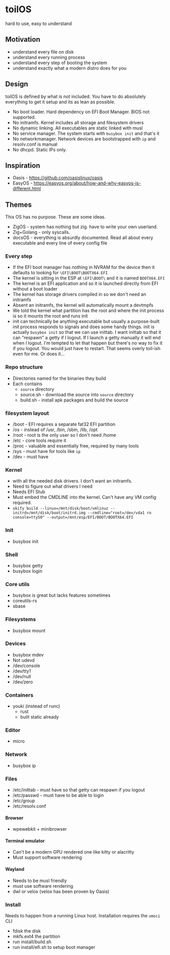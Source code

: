 # toilOS

hard to use, easy to understand

## Motivation
* understand every file on disk
* understand every running process
* understand every step of booting the system
* understand exactly what a modern distro does for you

## Design
toilOS is defined by what is not included. You have to do absolutely everything to get it setup and its as lean as possible.
* No boot loader. Hard dependency on EFI Boot Manager. BIOS not supported.
* No initramfs. Kernel includes all storage and filesystem drivers
* No dynamic linking. All executables are static linked with musl
* No service manager. The system starts with `busybox init` and that's it
* No networkmanager. Network devices are bootstrapped with `ip` and resolv.conf is manual
* No dhcpd. Static IPs only.


## Inspiration
* Oasis - https://github.com/oasislinux/oasis
* EasyOS - https://easyos.org/about/how-and-why-easyos-is-different.html

## Themes
This OS has no purpose. These are some ideas.
* ZigOS - system has nothing but zig. have to write your own userland.
* Zig+Golang - only syscalls.
* docsOS - everything is absurdly documented. Read all about every executable and every line of every config file

### Every step
* If the EFI boot manager has nothing in NVRAM for the device then it defaults to looking for `\EFI\BOOT\BOOTX64.EFI`
* The kernel is sitting in the ESP at `\EFI\BOOT\` and it is named `BOOTX64.EFI`
* The kernel is an EFI application and so it is launched directly from EFI without a boot loader
* The kernel has storage drivers compiled in so we don't need an initramfs
* Absent an initramfs, the kernel will automatically mount a devtmpfs
* We told the kernel what partition has the root and where the init process is so it mounts the root and runs init
* init can technically be anything executable but usually a purpose-built init process responds to signals and does some handy things. init is actually `busybox init` so that we can use inittab. I want inittab so that it can "respawn" a getty if I logout. If I launch a getty manually it will end when I logout. I'm tempted to let that happen but there's no way to fix it if you logout. You would just have to restart. That seems overly toil-ish even for me. Or does it...


### Repo structure
* Directories named for the binaries they build
* Each contains
    * `source` directory
    * source.sh - download the source into `source` directory
    * build.sh - install apk packages and build the source

###  filesystem layout
* /boot - EFI requires a separate fat32 EFI partition
* /os - instead of /usr, /bin, /sbin, /lib, /opt
* /root - root is the only user so I don't need /home
* /etc - core tools require it
* /proc - valuable and essentially free, required by many tools
* /sys - must have for tools like `ip`
* /dev - must have



### Kernel
* with all the needed disk drivers. I don’t want an initramfs.
* Need to figure out what drivers I need
* Needs EFI Stub
* Must embed the CMDLINE into the kernel. Can't have any VM config required.
* `ukify build --linux=/mnt/disk/boot/vmlinuz --initrd=/mnt/disk/boot/initrd.img --cmdline="root=/dev/vda1 ro console=ttyS0" --output=/mnt/esp/EFI/BOOT/BOOTX64.EFI`

### Init
* busybox init

### Shell
* busybox getty
* busybox login

### Core utils
* busybox is great but lacks features sometimes
* coreutils-rs
* sbase

### Filesystems
* busybox mount

### Devices
* busybox mdev
* Not udevd
* /dev/console
* /dev/tty1
* /dev/null
* /dev/zero

### Containers
* youki (instead of runc)
    * rust
    * built static already

### Editor
* micro

### Network
* busybox ip

### Files
* /etc/inittab - must have so that getty can respawn if you logout
* /etc/passwd - must have to be able to login
* /etc/group
* /etc/resolv.conf


#### Browser
* wpewebkit + minibrowser

#### Terminal emulator
* Can't be a modern GPU rendered one like kitty or alacritty
* Must support software rendering

#### Wayland
* Needs to be musl friendly
* must use software rendering
* dwl or velox (velox has been proven by Oasis)


### Install
Needs to happen from a running Linux host. Installation requires the `umoci` CLI

* fdisk the disk
* mkfs.ext4 the partition
* run install/build.sh
* run install/efi.sh to setup boot manager
